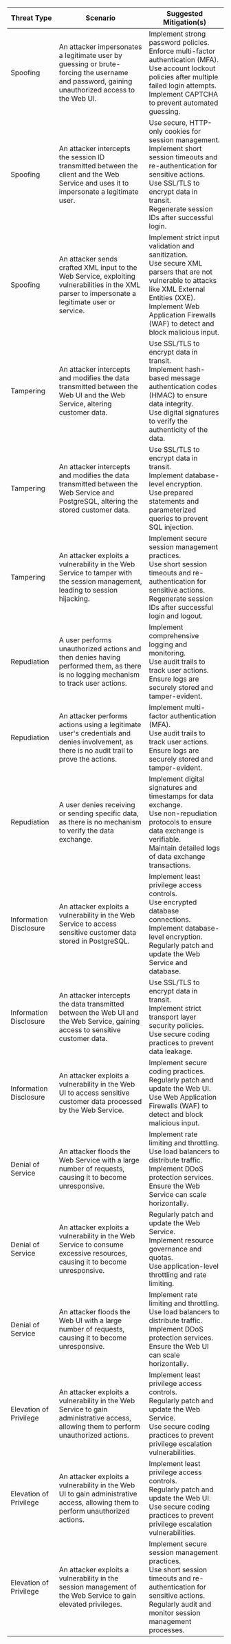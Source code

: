 | Threat Type | Scenario | Suggested Mitigation(s) |
|-------------|----------|------------------------|
| Spoofing | An attacker impersonates a legitimate user by guessing or brute-forcing the username and password, gaining unauthorized access to the Web UI. | Implement strong password policies. <br> Enforce multi-factor authentication (MFA). <br> Use account lockout policies after multiple failed login attempts. <br> Implement CAPTCHA to prevent automated guessing. |
| Spoofing | An attacker intercepts the session ID transmitted between the client and the Web Service and uses it to impersonate a legitimate user. | Use secure, HTTP-only cookies for session management. <br> Implement short session timeouts and re-authentication for sensitive actions. <br> Use SSL/TLS to encrypt data in transit. <br> Regenerate session IDs after successful login. |
| Spoofing | An attacker sends crafted XML input to the Web Service, exploiting vulnerabilities in the XML parser to impersonate a legitimate user or service. | Implement strict input validation and sanitization. <br> Use secure XML parsers that are not vulnerable to attacks like XML External Entities (XXE). <br> Implement Web Application Firewalls (WAF) to detect and block malicious input. |
| Tampering | An attacker intercepts and modifies the data transmitted between the Web UI and the Web Service, altering customer data. | Use SSL/TLS to encrypt data in transit. <br> Implement hash-based message authentication codes (HMAC) to ensure data integrity. <br> Use digital signatures to verify the authenticity of the data. |
| Tampering | An attacker intercepts and modifies the data transmitted between the Web Service and PostgreSQL, altering the stored customer data. | Use SSL/TLS to encrypt data in transit. <br> Implement database-level encryption. <br> Use prepared statements and parameterized queries to prevent SQL injection. |
| Tampering | An attacker exploits a vulnerability in the Web Service to tamper with the session management, leading to session hijacking. | Implement secure session management practices. <br> Use short session timeouts and re-authentication for sensitive actions. <br> Regenerate session IDs after successful login and logout. |
| Repudiation | A user performs unauthorized actions and then denies having performed them, as there is no logging mechanism to track user actions. | Implement comprehensive logging and monitoring. <br> Use audit trails to track user actions. <br> Ensure logs are securely stored and tamper-evident. |
| Repudiation | An attacker performs actions using a legitimate user's credentials and denies involvement, as there is no audit trail to prove the actions. | Implement multi-factor authentication (MFA). <br> Use audit trails to track user actions. <br> Ensure logs are securely stored and tamper-evident. |
| Repudiation | A user denies receiving or sending specific data, as there is no mechanism to verify the data exchange. | Implement digital signatures and timestamps for data exchange. <br> Use non-repudiation protocols to ensure data exchange is verifiable. <br> Maintain detailed logs of data exchange transactions. |
| Information Disclosure | An attacker exploits a vulnerability in the Web Service to access sensitive customer data stored in PostgreSQL. | Implement least privilege access controls. <br> Use encrypted database connections. <br> Implement database-level encryption. <br> Regularly patch and update the Web Service and database. |
| Information Disclosure | An attacker intercepts the data transmitted between the Web UI and the Web Service, gaining access to sensitive customer data. | Use SSL/TLS to encrypt data in transit. <br> Implement strict transport layer security policies. <br> Use secure coding practices to prevent data leakage. |
| Information Disclosure | An attacker exploits a vulnerability in the Web UI to access sensitive customer data processed by the Web Service. | Implement secure coding practices. <br> Regularly patch and update the Web UI. <br> Use Web Application Firewalls (WAF) to detect and block malicious input. |
| Denial of Service | An attacker floods the Web Service with a large number of requests, causing it to become unresponsive. | Implement rate limiting and throttling. <br> Use load balancers to distribute traffic. <br> Implement DDoS protection services. <br> Ensure the Web Service can scale horizontally. |
| Denial of Service | An attacker exploits a vulnerability in the Web Service to consume excessive resources, causing it to become unresponsive. | Regularly patch and update the Web Service. <br> Implement resource governance and quotas. <br> Use application-level throttling and rate limiting. |
| Denial of Service | An attacker floods the Web UI with a large number of requests, causing it to become unresponsive. | Implement rate limiting and throttling. <br> Use load balancers to distribute traffic. <br> Implement DDoS protection services. <br> Ensure the Web UI can scale horizontally. |
| Elevation of Privilege | An attacker exploits a vulnerability in the Web Service to gain administrative access, allowing them to perform unauthorized actions. | Implement least privilege access controls. <br> Regularly patch and update the Web Service. <br> Use secure coding practices to prevent privilege escalation vulnerabilities. |
| Elevation of Privilege | An attacker exploits a vulnerability in the Web UI to gain administrative access, allowing them to perform unauthorized actions. | Implement least privilege access controls. <br> Regularly patch and update the Web UI. <br> Use secure coding practices to prevent privilege escalation vulnerabilities. |
| Elevation of Privilege | An attacker exploits a vulnerability in the session management of the Web Service to gain elevated privileges. | Implement secure session management practices. <br> Use short session timeouts and re-authentication for sensitive actions. <br> Regularly audit and monitor session management processes. |
